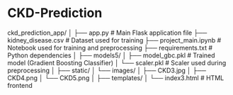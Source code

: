 # CKD-Prediction
ckd_prediction_app/
│
├── app.py                         # Main Flask application file
├── kidney_disease.csv             # Dataset used for training
├── project_main.ipynb             # Notebook used for training and preprocessing
├── requirements.txt               # Python dependencies
│
├── models5/
│   ├── model_gbc.pkl              # Trained model (Gradient Boosting Classifier)
│   └── scaler.pkl                 # Scaler used during preprocessing
│
├── static/
│   └── images/
│       ├── CKD3.jpg
│       ├── CKD4.png
│       └── CKD5.png
│
├── templates/
│   └── index3.html                # HTML frontend
